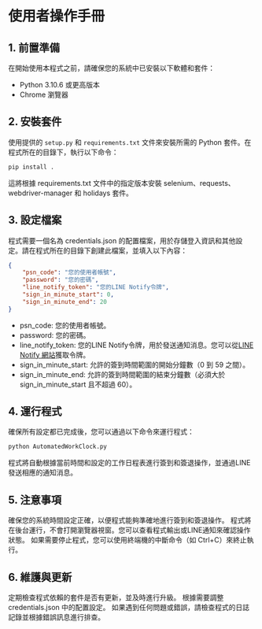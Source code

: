 # 使用者操作手冊

## 1. 前置準備
在開始使用本程式之前，請確保您的系統中已安裝以下軟體和套件：

- Python 3.10.6 或更高版本
- Chrome 瀏覽器

## 2. 安裝套件
使用提供的 `setup.py` 和 `requirements.txt` 文件來安裝所需的 Python 套件。在程式所在的目錄下，執行以下命令：

```bash
pip install .
```
這將根據 requirements.txt 文件中的指定版本安裝 selenium、requests、webdriver-manager 和 holidays 套件。

## 3. 設定檔案
程式需要一個名為 credentials.json 的配置檔案，用於存儲登入資訊和其他設定。請在程式所在的目錄下創建此檔案，並填入以下內容：

```json
{
    "psn_code": "您的使用者帳號",
    "password": "您的密碼",
    "line_notify_token": "您的LINE Notify令牌",
    "sign_in_minute_start": 0,
    "sign_in_minute_end": 20
}
```
 - psn_code: 您的使用者帳號。
 - password: 您的密碼。
 - line_notify_token: 您的LINE Notify令牌，用於發送通知消息。您可以從[LINE Notify 網站](https://notify-bot.line.me/)獲取令牌。
 - sign_in_minute_start: 允許的簽到時間範圍的開始分鐘數（0 到 59 之間）。
 - sign_in_minute_end: 允許的簽到時間範圍的結束分鐘數（必須大於 sign_in_minute_start 且不超過 60）。

## 4. 運行程式
確保所有設定都已完成後，您可以通過以下命令來運行程式：

```bash
python AutomatedWorkClock.py
```
程式將自動根據當前時間和設定的工作日程表進行簽到和簽退操作，並通過LINE發送相應的通知消息。

## 5. 注意事項
確保您的系統時間設定正確，以便程式能夠準確地進行簽到和簽退操作。
程式將在後台運行，不會打開瀏覽器視窗。您可以查看程式輸出或LINE通知來確認操作狀態。
如果需要停止程式，您可以使用終端機的中斷命令（如 Ctrl+C）來終止執行。

## 6. 維護與更新
定期檢查程式依賴的套件是否有更新，並及時進行升級。
根據需要調整 credentials.json 中的配置設定。
如果遇到任何問題或錯誤，請檢查程式的日誌記錄並根據錯誤訊息進行排查。